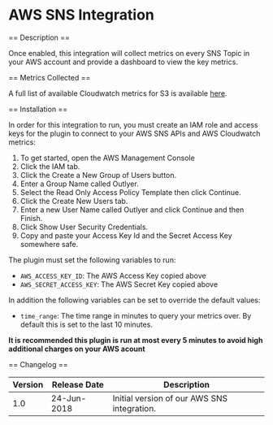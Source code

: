 AWS SNS Integration
==================

== Description ==

Once enabled, this integration will collect metrics on every SNS Topic in your AWS account
and provide a dashboard to view the key metrics.

== Metrics Collected ==

A full list of available Cloudwatch metrics for S3 is available
<a href="https://docs.aws.amazon.com/AmazonCloudWatch/latest/monitoring/sns-metricscollected.html" target="_blank">here</a>.

== Installation ==

In order for this integration to run, you must create an IAM role and access keys for the plugin
to connect to your AWS SNS APIs and AWS Cloudwatch metrics:

1. To get started, open the AWS Management Console
2. Click the IAM tab.
3. Click the Create a New Group of Users button.
4. Enter a Group Name called Outlyer.
5. Select the Read Only Access Policy Template then click Continue.
6. Click the Create New Users tab.
7. Enter a new User Name called Outlyer and click Continue and then Finish.
8. Click Show User Security Credentials.
9. Copy and paste your Access Key Id and the Secret Access Key somewhere safe.

The plugin must set the following variables to run:

* `AWS_ACCESS_KEY_ID`: The AWS Access Key copied above
* `AWS_SECRET_ACCESS_KEY`: The AWS Secret Key copied above

In addition the following variables can be set to override the default values:

* `time_range`: The time range in minutes to query your metrics over. By default this is set to the last 10 minutes.

**It is recommended this plugin is run at most every 5 minutes to avoid high additional charges on your AWS acount**

== Changelog ==

|Version|Release Date|Description                                    |
|-------|------------|-----------------------------------------------|
|1.0    |24-Jun-2018 |Initial version of our AWS SNS integration.    |